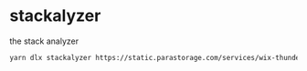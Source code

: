 # stackalyzer 
the stack analyzer

```bash
yarn dlx stackalyzer https://static.parastorage.com/services/wix-thunderbolt-ds/dist/thunderboltViewerManager.d32d5e49.chunk.min.js:1:4366034
```